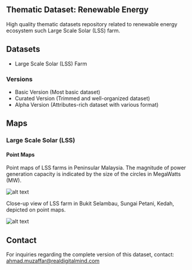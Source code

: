 ## Thematic Dataset: Renewable Energy
High quality thematic datasets repository related to renewable energy ecosystem such Large Scale Solar (LSS) farm.

## Datasets
- Large Scale Solar (LSS) Farm

### Versions
- Basic Version (Most basic dataset)
- Curated Version (Trimmed and well-organized dataset)
- Alpha Version (Attributes-rich dataset with various format)

## Maps

### Large Scale Solar (LSS)

#### Point Maps
Point maps of LSS farms in Peninsular Malaysia. The magnitude of power generation capacity is indicated by the size of the circles in MegaWatts (MW).

![alt text](https://github.com/muz-rdm/thematic-dataset-renewable-energy/blob/main/image/Large%20Scale%20Solar%20(LSS)%20Point%20Maps.png)

Close-up view of LSS farm in Bukit Selambau, Sungai Petani, Kedah, depicted on point maps.

![alt text](https://github.com/muz-rdm/thematic-dataset-renewable-energy/blob/main/image/Large%20Scale%20Solar%20(LSS)%20Point%20Maps%20(Bukit%20Selambau).png)

## Contact
For inquiries regarding the complete version of this dataset, contact:
ahmad.muzaffar@realdigitalmind.com

